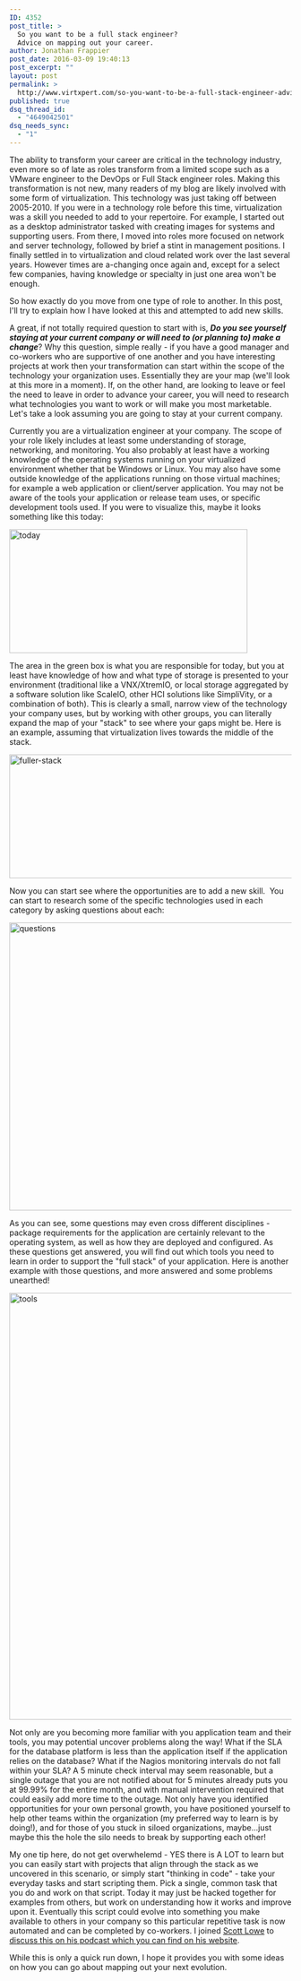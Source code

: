 ```yaml
---
ID: 4352
post_title: >
  So you want to be a full stack engineer?
  Advice on mapping out your career.
author: Jonathan Frappier
post_date: 2016-03-09 19:40:13
post_excerpt: ""
layout: post
permalink: >
  http://www.virtxpert.com/so-you-want-to-be-a-full-stack-engineer-advice-on-mapping-out-your-career/
published: true
dsq_thread_id:
  - "4649042501"
dsq_needs_sync:
  - "1"
---
```

The ability to transform your career are critical in the technology industry, even more so of late as roles transform from a limited scope such as a VMware engineer to the DevOps or Full Stack engineer roles. Making this transformation is not new, many readers of my blog are likely involved with some form of virtualization. This technology was just taking off between 2005-2010. If you were in a technology role before this time, virtualization was a skill you needed to add to your repertoire. For example, I started out as a desktop administrator tasked with creating images for systems and supporting users. From there, I moved into roles more focused on network and server technology, followed by brief a stint in management positions. I finally settled in to virtualization and cloud related work over the last several years. However times are a-changing once again and, except for a select few companies, having knowledge or specialty in just one area won't be enough.

So how exactly do you move from one type of role to another. In this post, I'll try to explain how I have looked at this and attempted to add new skills.

A great, if not totally required question to start with is, <em><strong>Do you see yourself staying at your current company or will need to (or planning to) make a change</strong></em>? Why this question, simple really - if you have a good manager and co-workers who are supportive of one another and you have interesting projects at work then your transformation can start within the scope of the technology your organization uses. Essentially they are your map (we'll look at this more in a moment). If, on the other hand, are looking to leave or feel the need to leave in order to advance your career, you will need to research what technologies you want to work or will make you most marketable. Let's take a look assuming you are going to stay at your current company.

Currently you are a virtualization engineer at your company. The scope of your role likely includes at least some understanding of storage, networking, and monitoring. You also probably at least have a working knowledge of the operating systems running on your virtualized environment whether that be Windows or Linux. You may also have some outside knowledge of the applications running on those virtual machines; for example a web application or client/server application. You may not be aware of the tools your application or release team uses, or specific development tools used. If you were to visualize this, maybe it looks something like this today:

<a href="http://www.virtxpert.com/wp-content/uploads/2016/02/today.png" rel="attachment wp-att-4355"><img class="aligncenter size-full wp-image-4355" src="http://www.virtxpert.com/wp-content/uploads/2016/02/today.png" alt="today" width="425" height="221" /></a>

The area in the green box is what you are responsible for today, but you at least have knowledge of how and what type of storage is presented to your environment (traditional like a VNX/XtremIO, or local storage aggregated by a software solution like ScaleIO, other HCI solutions like SimpliVity, or a combination of both). This is clearly a small, narrow view of the technology your company uses, but by working with other groups, you can literally expand the map of your "stack" to see where your gaps might be. Here is an example, assuming that virtualization lives towards the middle of the stack.

<a href="http://www.virtxpert.com/wp-content/uploads/2016/02/fuller-stack.png" rel="attachment wp-att-4356"><img class="aligncenter size-full wp-image-4356" src="http://www.virtxpert.com/wp-content/uploads/2016/02/fuller-stack.png" alt="fuller-stack" width="844" height="221" /></a>

Now you can start see where the opportunities are to add a new skill.  You can start to research some of the specific technologies used in each category by asking questions about each:

<a href="http://www.virtxpert.com/wp-content/uploads/2016/02/questions.png" rel="attachment wp-att-4357"><img class="aligncenter size-full wp-image-4357" src="http://www.virtxpert.com/wp-content/uploads/2016/02/questions.png" alt="questions" width="844" height="514" /></a>

As you can see, some questions may even cross different disciplines - package requirements for the application are certainly relevant to the operating system, as well as how they are deployed and configured. As these questions get answered, you will find out which tools you need to learn in order to support the "full stack" of your application. Here is another example with those questions, and more answered and some problems unearthed!

<a href="http://www.virtxpert.com/wp-content/uploads/2016/02/tools.png" rel="attachment wp-att-4359"><img class="aligncenter size-full wp-image-4359" src="http://www.virtxpert.com/wp-content/uploads/2016/02/tools.png" alt="tools" width="1021" height="762" /></a>

Not only are you becoming more familiar with you application team and their tools, you may potential uncover problems along the way! What if the SLA for the database platform is less than the application itself if the application relies on the database? What if the Nagios monitoring intervals do not fall within your SLA? A 5 minute check interval may seem reasonable, but a single outage that you are not notified about for 5 minutes already puts you at 99.99% for the entire month, and with manual intervention required that could easily add more time to the outage. Not only have you identified opportunities for your own personal growth, you have positioned yourself to help other teams within the organization (my preferred way to learn is by doing!), and for those of you stuck in siloed organizations, maybe...just maybe this the hole the silo needs to break by supporting each other!

My one tip here, do not get overwhelemd - YES there is A LOT to learn but you can easily start with projects that align through the stack as we uncovered in this scenario, or simply start "thinking in code" - take your everyday tasks and start scripting them. Pick a single, common task that you do and work on that script. Today it may just be hacked together for examples from others, but work on understanding how it works and improve upon it. Eventually this script could evolve into something you make available to others in your company so this particular repetitive task is now automated and can be completed by co-workers. I joined <a href="https://twitter.com/scott_lowe" target="_blank">Scott Lowe</a> to <a href="http://blog.scottlowe.org//2016/03/09/full-stack-journey-ep003/?utm_source=feedburner&amp;utm_medium=email&amp;utm_campaign=Feed%3A+slowe%2Fcontent%2Ffeed+%28blog.scottlowe.org+Content+Feed%29" target="_blank">discuss this on his podcast which you can find on his website</a>.

While this is only a quick run down, I hope it provides you with some ideas on how you can go about mapping out your next evolution.